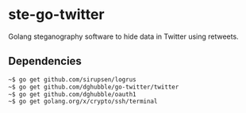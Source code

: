# ste-go-twitter

Golang steganography software to hide data in Twitter using retweets.

## Dependencies

```bash
~$ go get github.com/sirupsen/logrus
~$ go get github.com/dghubble/go-twitter/twitter
~$ go get github.com/dghubble/oauth1
~$ go get golang.org/x/crypto/ssh/terminal
```
